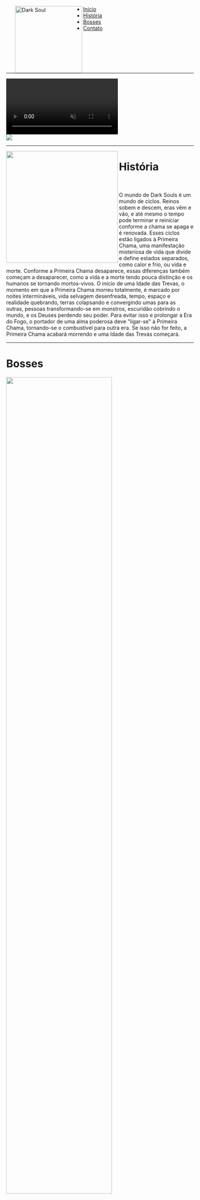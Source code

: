 <!DOCTYPE html>
<html lang="pt-br">
<head>
    <meta charset="UTF-8">
    <meta http-equiv="X-UA-Compatible" content="IE=edge">
    <meta name="viewport" content="width=device-width, initial-scale=1.0">
    <link rel="stylesheet" href="CSS/style.css">
    <title>Dark Souls</title>
</head>
<body class="bg">
<div class="container">
    <blank id="topo">    
    <div>
        <ul id="menu">
            <img align="left" src="../Dark Souls/IMG/dark-souls.png" width="180px" alt="Dark Soul" usemap="#ds">
            <map name="ds">
                <area alt="Dark Souls" href="#" coords="14,18,489,117" shape="rect">
            </map>
            <li><a href="#">Início</a></li>
            <li><a href="#historia">História</a></li>
            <li><a href="#bosses">Bosses</a></li>
            <li><a href="#contato">Contato</a></li>
        </ul>
    </div>
    <hr align="center" width="100%" size="3" class="hr">
    <div class="banner">
        <video autoplay muted loop>
            <source src="IMG/ds vid.mp4" type="video/mp4">
        </video>
        <div class="logo">
            <img src="IMG/dark-soulsvid.png">       
        </div>
    </div>
    <hr align="center" width="100%" size="3" class="hr">
    <blank id="historia">
    <img width="300px" id="ch" src="IMG/Chosen.png" align="left">
    <div>
        <h1 id="hist">História</h1>
        <br>
        <p id="text">
            O mundo de Dark Souls é um mundo de ciclos. Reinos sobem e descem, eras vêm e vão,
            e até mesmo o tempo pode terminar e reiniciar conforme a chama se apaga e é renovada.
            Esses ciclos estão ligados à Primeira Chama, uma manifestação misteriosa de vida que
            divide e define estados separados, como calor e frio, ou vida e morte. Conforme a Primeira
            Chama desaparece, essas diferenças também começam a desaparecer, como a vida e a morte 
            tendo pouca distinção e os humanos se tornando mortos-vivos. O início de uma Idade das Trevas, 
            o momento em que a Primeira Chama morreu totalmente, é marcado por noites intermináveis, vida
            selvagem desenfreada, tempo, espaço e realidade quebrando, terras colapsando e convergindo
            umas para as outras, pessoas transformando-se em monstros, escuridão cobrindo o mundo, e os
            Deuses perdendo seu poder. Para evitar isso e prolongar a Era do Fogo, o portador de uma alma
            poderosa deve "ligar-se" à Primeira Chama, tornando-se o combustível para outra era. Se isso
            não for feito, a Primeira Chama acabará morrendo e uma Idade das Trevas começará.
        </p>
    </div>
    <hr align="center" width="100%" size="3" class="hr">
    <div>
    <blank id="bosses">
        <div class="boss">
            <div class="title">
               <h1>Bosses</h1>
            </div>
            <div>
            <div class="art">
                <img width="75%" src="IMG/Artorias.png">
            </div>
            <div class="arto">
                <p>Artorias era um dos 4 cavaleiros de Gwyn, os cavaleiros comandantes do exercito
                   de Lorde Gwyn. Ele tinha uma vontade de aço inimaginável, tanto que o ajudava, 
                   quanto alimentava seu ódio pelos servos da escuridão, particularmente os 
                   Espectros das Trevas de Kaathe.</p>
            </div>
            </div>
            <div>
            <div class="sif">
                <img width="75%" src="IMG/sif.png">
            </div>
            <div class="si">
                <p>Sif foi companheiro de Artorias, mas ele foi engolido pelo Abismo a onde Artorias sacrificou seu escudo
                   para protege-lo, com isso ele quebrou seu braço direito, vendo que ele não podia protege-lo Artorias 
                   o teleportou de lá. Agora, Sif guarda o túmulo de seu camarada caído e seu anel do abismo, para garantir que o que 
                   aconteceu com Artorias, não aconteça com mais ninguém.</p>
            </div>
            <br>
        </div>
            <div class="orn">
                <img width="75%" src="IMG/orn.png">
            </div>
            <div class="or">
                <p>Ornstein era um dos cavaleiros de maior confiança de Lorde Gwyn, que também era leal ao Primogênito de Lorde Gwyn. 
                   Considerado o capitão dos Quatro Cavaleiros de Gwyn, ele recebeu uma alma especial e um anel do Senhor da Luz do Sol.
                   Em algum momento, Ornstein deixou a catedral em busca do Rei Sem Nome. Não está claro como Ornstein sobreviveu à batalha 
                   contra o Chosen Undead, mas parece que ele finalmente encontrou o caminho para o Pico do Archdragon. No entanto, os resultados
                   de sua busca, bem como o próprio destino de Ornstein, permanecem desconhecidos.</p>
            </div>
            <br>
            <div class="ciaran">
                <img width="75%" src="IMG/ciaran.png">
            </div>
            <div class="cia">
                <p>Um dos Quatro Cavaleiros de Gwyn e o único membro feminino do grupo, Ciaran destrói os inimigos de Gwyn por meio de assassinato e 
                   subterfúgio. Ciaran aparece após a derrota de Artorias, pedindo ao jogador a Alma de Artorias. Ela recompensa o jogador com o 
                   Gold Tracer e o Dark Silver Tracer se receber a Alma de Artorias. É possível que ela estivesse romanticamente envolvida com Artorias, 
                   antes que ele se perdesse para o Abismo.</p>
            </div>
            <div class="gough">
                <img width="75%" src="IMG/gough.png">
            </div>
            <div class="gou">
                <p>Hawkeye Gough já foi um dos quatro cavaleiros de Gwyn e líder dos Greatarchers e Dragonslayers, mas agora está cego e preso, 
                   sem propósito. Ele passa o tempo meditando filosoficamente enquanto faz esculturas em arco-árvore, preenchendo-as com sua voz, 
                   que é liberada quando quebrada. Ele é o portador original do Hawk Ring, e aquele que pretendia usá-lo.</p>
            </div>
        <img id="night" src="IMG/bg1.jpg">
        </div>
    </div>
    <hr align="center" width="100%" size="3" class="hr">
    <blank id="contato">
    <div>
        <div class="con">
            <h1 id="cont">Contato</h1>
        <form action="#">
            <label for="nome"></label>
                <input type="text" autocomplete="on" id="nome" name="nome" size="40" minlength="8" maxlength="32" placeholder="Digite o seu Nome."/>
                <input type="text" autocomplete="on" id="nome" name="nome" size="40" minlength="8" maxlength="32" placeholder="Digite o seu Sobrenome."/>
                <br><br>
                <input type="text" autocomplete="on" id="nome" name="nome" size="40" maxlength="32" placeholder="Digite o seu Email."/>
                <input type="text" autocomplete="on" id="nome" name="nome" size="40" maxlength="32" placeholder="Digite o seu Numero."/>
                <br><br>
                <input type="text" autocomplete="on" id="nome" name="nome" size="85" maxlength="32" placeholder="Assunto da Mensagem."/>
                <br><br>
                <label for="comentario"></label>
                <textarea placeholder="Digite sua mensagem." id="nome" name="comentario" id="comentario" rows="25" cols="87"></textarea>
                <br>
                <input type="submit" value=" Enviar ">
                <input type="reset" value=" Limpar ">
        </div>       
        </form>
    <img id="contbg" src="IMG/contbg.jpg">
    </div>
    <hr align="center" width="100%" size="3" class="hr">
    <div>
        <img align="left" id="pub" src="IMG/pub.png">
        <img align="right" id="adv" src="IMG/adv.png">
         <ul id="st">
             <li class="rodabg"><a id="style" href="#topo">Voltar ao Topo.</a></li>
             <p id="rights">@All rights reserved.</p>
         </ul> 
     </div>
</div>
</body>
</html>
        
        
        

        
 *{
    margin: 0 auto;
    padding: 0;
    box-sizing: border-box;
}

@font-face {
    src: url("../Fonts/Trajan\ Pro.ttf");
    font-family: "Trajan";
    font-size: normal;
}

@font-face{
    src: url("../Fonts/KaiseiOpti-Regular.ttf");
    font-family: "Prince";
    font-size: normal;
}

.hr{
    background: rgb(252,204,70);
    background: linear-gradient(90deg, rgba(252,204,70,1) 0%, rgba(255,235,178,1) 51%, rgba(252,204,70,1) 100%);
    border: none;
}

.bg{
    background-image: url("../IMG/bg.jpg");
    background-attachment: fixed;
    background-repeat: no-repeat;
    background-size: cover;
    height: 100%;
    margin: 0; 
}

#menu{
    list-style: none;
    width: 100%;
    background-color: rgb(26, 26, 26);
}

#menu li{
    display: inline;
}

#menu li a{
    color: rgb(245, 233, 218);
    text-decoration: none;
    display: inline;
    padding: 15px;
    display: inline-block;
    font-family: "Trajan";

}

#menu li a:hover{
    background-color: rgb(95, 26, 16);
}

.banner{
    width: 100%;
    height: 100%;
    overflow: hidden;
    display: flex;
    justify-content: center;
    align-items: center;
}

.banner video{
    position: relative;
    display: flex;
    left: 0;
    object-fit: cover;
    width: 100%;
    height: 5%;
}

.banner .logo{
    position: absolute;
    z-index: 1;
    align-items: center;
}

.boss .title{
    position: absolute;
    margin-top: 8%;
    margin-left: 45%;
    font-family: "Trajan";
    color: rgb(248, 222, 142);
    text-shadow: 2px 2px 4px rgb(32, 32, 32);
}

.boss .art{
    position: absolute;
    margin-top: 15%;
    margin-left: 13%;
}

.boss .arto{
    text-indent: 2%;
    position: absolute;
    text-align: justify;
    color: white;
    margin-top: 20%;
    margin-right: 50%;
    left: 30%;
    font-family: "Prince";
}

.boss .sif{
    position: absolute;
    margin-top: 15%;
    margin-left: 52%;
}

.boss .si{
    text-indent: 4%;
    position: absolute;
    text-align: justify;
    color: white;
    margin-top: 16%;
    margin-right: 13%;
    left: 69%;
    margin-bottom: 10%;
    font-family: "Prince";
}

.boss .orn{
    position: absolute;
    margin-top: 45%;
    margin-left: 13%;
}

.boss .or{
    text-indent: 4%;
    position: absolute;
    text-align: justify;
    color: white;
    margin-top: 53%;
    margin-right: 13%;
    left: 30%;
    margin-bottom: 10%;
    font-family: "Prince";
}

.boss .ciaran{
    position: absolute;
    margin-top: 75%;
    margin-left: 13%;
}

.boss .cia{
    text-indent: 4%;
    position: absolute;
    text-align: justify;
    color: white;
    margin-top: 76%;
    margin-right: 50%;
    left: 30%;
    margin-bottom: 10%;
    font-family: "Prince";
}

.boss .gough{
    position: absolute;
    margin-top: 75%;
    margin-left: 52%;
}

.boss .gou{
    text-indent: 5%;
    position: absolute;
    text-align: justify;
    color: white;
    margin-top: 76%;
    margin-right: 13%;
    left: 69%;
    margin-bottom: 10%;
    font-family: "Prince";
}

.con{
    margin-left: 25%;
    position: absolute;
}

#hist{
    text-align: justify;
    position: relative;
    font-family: "Trajan";
    color: rgb(248, 222, 142);
    margin-top: 15%;
    margin-right: 34%;
    left: 25%;
    text-shadow: 2px 2px 4px rgb(32, 32, 32);
}

#text{
    display: flex;
    text-align: justify;
    text-indent: 2%;
    font-family: "Prince";
    position: relative;
    margin-right: 28%;
    left: 8%;
    color: rgb(255, 255, 255);
}

#ch{
    margin-top: 5%;
    margin-left: 5%;
    margin-bottom: 5%;
}

#night{
    width: 100%;
    height: 1500px;
    margin-top: -2.7%;
    margin-bottom: -0.3%;
}

#nome{
    font-family: Arial, Helvetica, sans-serif;
}

#cont {
    text-align: justify;
    position: relative;
    font-family: "Trajan";
    color: rgb(248, 222, 142);
    margin-top: 5%;
    margin-right: 34%;
    left: 37%;
    margin-bottom: 5%;
    text-shadow: 2px 2px 4px rgb(32, 32, 32);
}

#contbg{
    width: 100%;
    height: 650px;
    margin-bottom: -0.3%;
}

#pub{
    margin-top: 2%;
    margin-left: 5%;
    margin-bottom: 1%;
    width: 250px;
}

#adv{
    margin-top: 1%;
    margin-right: 5%;
    margin-bottom: 1%;
    width: 80px;
}

#st{
    width: 100%;
    height: 150px;
    background-color: rgb(26, 26, 26);
}

#st li{
    display: inline;
}

#st li a{
    color: rgb(245, 233, 218);
    text-decoration: none;
    display: inline;
    padding: 15px;
    display: inline-block;
    font-family: "Trajan";
    margin-left: 20%;
    margin-top: 3%;
}

#rights{
    margin-left: 47%;
    margin-top: -1%;
    font-family: Arial, Helvetica, sans-serif;
    color: rgb(168, 168, 168);
    font-size: 10px;
}
